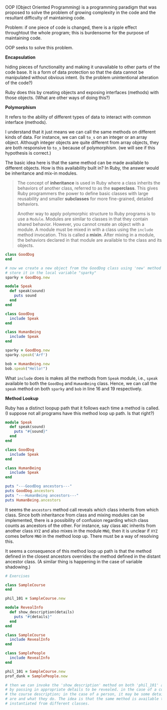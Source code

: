<!-- What is OOP --> 

OOP (Object Oriented Programming) is a programming paradigm that was proposed to solve the problem of growing complexity in the code and the resultant difficulty of maintaining code.

Problem: if one piece of code is changed, there is a ripple effect throughtout the whole program; this is burdensome for the purpose of maintaining code. 

OOP seeks to solve this problem.

__Encapsulation__ 

hiding pieces of functionality and making it unavailable to other parts of the code base. It is a form of data protection so that the data cannot be manipulated without obvious intent. (Is the problem unintentional alteration of the code?)

Ruby does this by creating objects and exposing interfaces (methods) with those objects. (What are other ways of doing this?)

__Polymorphism__

It refers to the ability of different types of data to interact with common interface (methods). 

I understand that it just means we can call the same methods on different kinds of data. For instance, we can call `to_s` on an integer or an array object. Although integer objects are quite different from array objects, they are both responsive to `to_s` because of polymorphism. (we will see if this hypothesis is correct.)

The basic idea here is that the same method can be made available to different objects. How is this availability built in? In Ruby, the answer would be inheritance and mix-in modules.

> The concept of **inheritance** is used in Ruby where a class inherits the behaviors of another class, referred to as the **superclass**. This gives Ruby programmers the power to define basic classes with large reusability and smaller **subclasses** for more fine-grained, detailed behaviors.
>
> Another way to apply polymorphic structure to Ruby programs is to use a `Module`. Modules are similar to classes in that they contain shared behavior.  However, you cannot create an object with a module. A module must be  mixed in with a class using the `include` method invocation. This is called a **mixin**. After mixing in a module, the behaviors declared in that module are available to the class and its objects.

```ruby
class GoodDog
end

# now we create a new object from the GoodDog class using 'new' method invocation and 
# store it in the local variable "sparky"
sparky = GoodDog.new 
```



```ruby
module Speak
  def speak(sound)
    puts sound
  end
end

class GoodDog
  include Speak
end

class HumanBeing
  include Speak
end

sparky = GoodDog.new
sparky.speak('Arf')

bob = HumanBeing.new
bob.speak("Hello!")
```

What `include` does is makes all the methods from `Speak` module, i.e., `speak` available to both  the `GoodDog` and `HumanBeing` class. Hence, we can call the `speak` method on both `sparky` and `bob` in line 16 and 19 respectively.

__Method Lookup__

Ruby has a distinct loopup path that it follows each time a method is called. (I suppose not all programs have this method loop up path. Is that right?)

```ruby
module Speak
  def speak(sound)
    puts "#{sound}"
  end
end

class GoodDog
  include Speak
end

class HumanBeing
  include Speak
end

puts "---GoodDog ancestors---"
puts GoodDog.ancestors
puts "---HumanBeing ancestors---"
puts HumanBeing.ancestors
```

It seems the `ancestors` method call reveals which class inherits from which class. Since both inheritance from class and mixing modules can be implemented, there is a possibility of confusion regarding which class counts as ancestors of the other. For instance, say class `ABC` inherits from another class `XYZ` and also mixes in the module `MNO`, then it is unclear if `XYZ` comes before `MNO`  in the method loop up. There must be a way of resolving this.

It seems a consequence of this method loop up path is that the method defined in the closest ancestors overrides the method defined in the distant ancestor class. (A similar thing is happening in the case of variable shadowing.)

```ruby
# Exercises

class SampleCourse
end

phil_101 = SampleCourse.new

module RevealInfo
  def show_description(details)
    puts "#{details}"
  end
end

class SampleCourse
  include RevealInfo
end

class SamplePeople
  include RevealInfo
end

phil_101 = SampleCourse.new
prof_dunk = SamplePeople.new

# then we can invoke the 'show_description' method on both 'phil_101' and 'prof_dunk'
# by passing in appropriate details to be revealed. in the case of a course, it may be 
# the course description; in the case of a person, it may be some details of who they 
# are and what they do. The idea is that the same method is available to objects
# instantiated from different classes.
```


